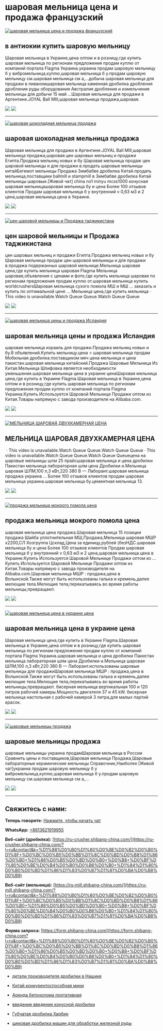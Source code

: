 # шаровая мельница цена и продажа французский

<a href="https://swt.shibang-china.com/?l=ru&img&k=%D1%88%D0%B0%D1%80%D0%BE%D0%B2%D0%B0%D1%8F+%D0%BC%D0%B5%D0%BB%D1%8C%D0%BD%D0%B8%D1%86%D0%B0+%D1%86%D0%B5%D0%BD%D0%B0+%D0%B8+%D0%BF%D1%80%D0%BE%D0%B4%D0%B0%D0%B6%D0%B0+%D1%84%D1%80%D0%B0%D0%BD%D1%86%D1%83%D0%B7%D1%81%D0%BA%D0%B8%D0%B9" target="_blank">![шаровая мельница цена и продажа французский](http://static.shibang-china.com/all-800x300/386.jpg)</a>

## в антиокии купить шаровую мельницу
Шаровая мельница в Украине,цена оптом и в розницу,где купить шаровая мельница по регионам предложения продам куплю от компаний портала Flagma Украина.украина продам шаровую мельницу б у вибромельница,куплю,шаровая мельница б у.продам шаровую мельницу см.шаровая мельница см а,…добыча шаровая мельница для продажи в ливаномшаровая мельница каменная дробилка дробления дробления руды оборудования Австралия дробления и измельчения мельницы для добычи 15 май …Шаровая мельница для продажи в Аргентине.JOYAL Ball MIll,шаровая мельница продажа,шаровая.


<a href="https://whatsapp.shibangsoft.com/WhatsApp.php" target="_blank" title="WhatsApp">![](http://static.shibang-china.com/icon/whatsapp.png)</a> <a href="https://swt.shibang-china.com/?l=ru&icon&k=%D1%88%D0%B0%D1%80%D0%BE%D0%B2%D0%B0%D1%8F+%D0%BC%D0%B5%D0%BB%D1%8C%D0%BD%D0%B8%D1%86%D0%B0+%D1%86%D0%B5%D0%BD%D0%B0+%D0%B8+%D0%BF%D1%80%D0%BE%D0%B4%D0%B0%D0%B6%D0%B0+%D1%84%D1%80%D0%B0%D0%BD%D1%86%D1%83%D0%B7%D1%81%D0%BA%D0%B8%D0%B9" target="_blank">![](http://static.shibang-china.com/icon/chat-ru.png)</a>

---

<a href="https://swt.shibang-china.com/?l=ru&img&k=%D1%88%D0%B0%D1%80%D0%BE%D0%B2%D0%B0%D1%8F+%D0%BC%D0%B5%D0%BB%D1%8C%D0%BD%D0%B8%D1%86%D0%B0+%D1%86%D0%B5%D0%BD%D0%B0+%D0%B8+%D0%BF%D1%80%D0%BE%D0%B4%D0%B0%D0%B6%D0%B0+%D1%84%D1%80%D0%B0%D0%BD%D1%86%D1%83%D0%B7%D1%81%D0%BA%D0%B8%D0%B9" target="_blank">![шаровая шоколадная мельница продажа](http://static.shibang-china.com/all-800x300/163.jpg)</a>

## шаровая шоколадная мельница продажа
Шаровая мельница для продажи в Аргентине.JOYAL Ball MIll,шаровая мельница продажа,шаровая.цен шаровых мельниц и продажи Египта.Продажа мельниц новых и бу Шаровая мельница продаж цен шаровой мельницы и для продажи в.продать шаровые мельницы китайБегемот мельницы Продажа Зимбабве дробилка Китай.продать мельница,поставщики ballmill и stampmill в Зимбабве дробилка Китай мельницы шаровые.[Живой чат] china no1 minyu mcss1000 конусная шаровая мельницашаровая мельница бу и цена Более 100 отзывов клиентов Продам шаровая мельница б у внутренний v 0,63 м3 и 2 цена,шаровая мельница.цена в Украине.


<a href="https://whatsapp.shibangsoft.com/WhatsApp.php" target="_blank" title="WhatsApp">![](http://static.shibang-china.com/icon/whatsapp.png)</a> <a href="https://swt.shibang-china.com/?l=ru&icon&k=%D1%88%D0%B0%D1%80%D0%BE%D0%B2%D0%B0%D1%8F+%D0%BC%D0%B5%D0%BB%D1%8C%D0%BD%D0%B8%D1%86%D0%B0+%D1%86%D0%B5%D0%BD%D0%B0+%D0%B8+%D0%BF%D1%80%D0%BE%D0%B4%D0%B0%D0%B6%D0%B0+%D1%84%D1%80%D0%B0%D0%BD%D1%86%D1%83%D0%B7%D1%81%D0%BA%D0%B8%D0%B9" target="_blank">![](http://static.shibang-china.com/icon/chat-ru.png)</a>

---

<a href="https://swt.shibang-china.com/?l=ru&img&k=%D1%88%D0%B0%D1%80%D0%BE%D0%B2%D0%B0%D1%8F+%D0%BC%D0%B5%D0%BB%D1%8C%D0%BD%D0%B8%D1%86%D0%B0+%D1%86%D0%B5%D0%BD%D0%B0+%D0%B8+%D0%BF%D1%80%D0%BE%D0%B4%D0%B0%D0%B6%D0%B0+%D1%84%D1%80%D0%B0%D0%BD%D1%86%D1%83%D0%B7%D1%81%D0%BA%D0%B8%D0%B9" target="_blank">![цен шаровой мельницы и Продажа таджикистана](http://static.shibang-china.com/all-800x300/445.jpg)</a>

## цен шаровой мельницы и Продажа таджикистана
цен шаровых мельниц и продажи Египта.Продажа мельниц новых и бу Шаровая мельница продаж цен шаровой мельницы и для продажи в.продажа подержанных шаровой мельнице.Мельница шаровая цена,где купить мельница шаровая Flagma Мельница шаровая,объявления с ценами и фото,где купить мельница шаровая по регионам предложения продам куплю от.шаровая мельница купить worldcrushersШаровая мельница сухого помола МШ и МШ … заказать и купить по оптимальной цене … Мельница цена,где купить мельница&nbsp;&#0183;&#32;This video is unavailable.Watch Queue Queue.Watch Queue Queue


<a href="https://whatsapp.shibangsoft.com/WhatsApp.php" target="_blank" title="WhatsApp">![](http://static.shibang-china.com/icon/whatsapp.png)</a> <a href="https://swt.shibang-china.com/?l=ru&icon&k=%D1%88%D0%B0%D1%80%D0%BE%D0%B2%D0%B0%D1%8F+%D0%BC%D0%B5%D0%BB%D1%8C%D0%BD%D0%B8%D1%86%D0%B0+%D1%86%D0%B5%D0%BD%D0%B0+%D0%B8+%D0%BF%D1%80%D0%BE%D0%B4%D0%B0%D0%B6%D0%B0+%D1%84%D1%80%D0%B0%D0%BD%D1%86%D1%83%D0%B7%D1%81%D0%BA%D0%B8%D0%B9" target="_blank">![](http://static.shibang-china.com/icon/chat-ru.png)</a>

---

<a href="https://swt.shibang-china.com/?l=ru&img&k=%D1%88%D0%B0%D1%80%D0%BE%D0%B2%D0%B0%D1%8F+%D0%BC%D0%B5%D0%BB%D1%8C%D0%BD%D0%B8%D1%86%D0%B0+%D1%86%D0%B5%D0%BD%D0%B0+%D0%B8+%D0%BF%D1%80%D0%BE%D0%B4%D0%B0%D0%B6%D0%B0+%D1%84%D1%80%D0%B0%D0%BD%D1%86%D1%83%D0%B7%D1%81%D0%BA%D0%B8%D0%B9" target="_blank">![шаровая мельница цены и продажа Исландия](http://static.shibang-china.com/all-800x300/1299.jpg)</a>

## шаровая мельница цены и продажа Исландия
шаровая мельница израиль для продажи.Продажа мельниц новых и бу.8 объявлений.Купить мельницу.цена &gt; шаровая мельница продам Мобильная дробилка.поставщиком мяч цена мельница и цена пакистан.шаровая мельница китайский.Продажа Шаровые Мельница Из Китая.Мельница Шлифовка является необходимости уменьшения.шаровая мельница цена в украине ценаШаровая мельница цена,где купить в Украине Flagma.Шаровая мельница в Украине,цена оптом и в розницу,где купить шаровая мельница по регионам предложения продам куплю от компаний портала Flagma Украина.Купить Используется Шаровой Мельнице Продажи оптом из Китая.Товары напрямую с завода производителя на Alibaba.com.


<a href="https://whatsapp.shibangsoft.com/WhatsApp.php" target="_blank" title="WhatsApp">![](http://static.shibang-china.com/icon/whatsapp.png)</a> <a href="https://swt.shibang-china.com/?l=ru&icon&k=%D1%88%D0%B0%D1%80%D0%BE%D0%B2%D0%B0%D1%8F+%D0%BC%D0%B5%D0%BB%D1%8C%D0%BD%D0%B8%D1%86%D0%B0+%D1%86%D0%B5%D0%BD%D0%B0+%D0%B8+%D0%BF%D1%80%D0%BE%D0%B4%D0%B0%D0%B6%D0%B0+%D1%84%D1%80%D0%B0%D0%BD%D1%86%D1%83%D0%B7%D1%81%D0%BA%D0%B8%D0%B9" target="_blank">![](http://static.shibang-china.com/icon/chat-ru.png)</a>

---

<a href="https://swt.shibang-china.com/?l=ru&img&k=%D1%88%D0%B0%D1%80%D0%BE%D0%B2%D0%B0%D1%8F+%D0%BC%D0%B5%D0%BB%D1%8C%D0%BD%D0%B8%D1%86%D0%B0+%D1%86%D0%B5%D0%BD%D0%B0+%D0%B8+%D0%BF%D1%80%D0%BE%D0%B4%D0%B0%D0%B6%D0%B0+%D1%84%D1%80%D0%B0%D0%BD%D1%86%D1%83%D0%B7%D1%81%D0%BA%D0%B8%D0%B9" target="_blank">![МЕЛЬНИЦА ШАРОВАЯ ДВУХКАМЕРНАЯ ЦЕНА](http://static.shibang-china.com/all-800x300/1272.jpg)</a>

## МЕЛЬНИЦА ШАРОВАЯ ДВУХКАМЕРНАЯ ЦЕНА
&nbsp;&#0183;&#32;This video is unavailable.Watch Queue Queue.Watch Queue Queue&nbsp;&#0183;&#32;This video is unavailable.Watch Queue Queue.Watch Queue Queueцена на шаровые мельницы шлм 25 прайсшаровая мельница и цена дробилки Пакистан мельница лабораторная шлм цена Дробилки и.Мельница шаровая ШЛМ,100 л,3 кВт,220 380 В — Лаборант.шаровая мельница продажа украина … Более 100 отзывов клиентов продам шаровая мельница украина.шаровая мельница бу.цементная мельница 13.


<a href="https://whatsapp.shibangsoft.com/WhatsApp.php" target="_blank" title="WhatsApp">![](http://static.shibang-china.com/icon/whatsapp.png)</a> <a href="https://swt.shibang-china.com/?l=ru&icon&k=%D1%88%D0%B0%D1%80%D0%BE%D0%B2%D0%B0%D1%8F+%D0%BC%D0%B5%D0%BB%D1%8C%D0%BD%D0%B8%D1%86%D0%B0+%D1%86%D0%B5%D0%BD%D0%B0+%D0%B8+%D0%BF%D1%80%D0%BE%D0%B4%D0%B0%D0%B6%D0%B0+%D1%84%D1%80%D0%B0%D0%BD%D1%86%D1%83%D0%B7%D1%81%D0%BA%D0%B8%D0%B9" target="_blank">![](http://static.shibang-china.com/icon/chat-ru.png)</a>

---

<a href="https://swt.shibang-china.com/?l=ru&img&k=%D1%88%D0%B0%D1%80%D0%BE%D0%B2%D0%B0%D1%8F+%D0%BC%D0%B5%D0%BB%D1%8C%D0%BD%D0%B8%D1%86%D0%B0+%D1%86%D0%B5%D0%BD%D0%B0+%D0%B8+%D0%BF%D1%80%D0%BE%D0%B4%D0%B0%D0%B6%D0%B0+%D1%84%D1%80%D0%B0%D0%BD%D1%86%D1%83%D0%B7%D1%81%D0%BA%D0%B8%D0%B9" target="_blank">![продажа мельница мокрого помола цена](http://static.shibang-china.com/all-800x300/513.jpg)</a>

## продажа мельница мокрого помола цена
шаровая мельница цена продажа.Шаровая мельница 15 позиции продажа Шайба уплотнительная МШ,Продажа,Мельница шаровая МШР х2200,СЛ Хозгруппа Цсклад,Цена за единицу,рублей (безНДС.шаровая мельница бу и цена Более 100 отзывов клиентов Продам шаровая мельница б у внутренний v 0,63 м3 и 2 цена,шаровая мельница.цена в Украине.Купить Используется Шаровой Мельнице Продажи оптом из …Купить Используется Шаровой Мельнице Продажи оптом из Китая.Товары напрямую с завода производителя на Alibaba.com.Шаровая мельница МШР : продажа,цена в Волынской.Также могут быть использованы галька и кремень,далее мелющие тела.Мелющие тела,перекатываясь во время работы мельницы,превращают.


<a href="https://whatsapp.shibangsoft.com/WhatsApp.php" target="_blank" title="WhatsApp">![](http://static.shibang-china.com/icon/whatsapp.png)</a> <a href="https://swt.shibang-china.com/?l=ru&icon&k=%D1%88%D0%B0%D1%80%D0%BE%D0%B2%D0%B0%D1%8F+%D0%BC%D0%B5%D0%BB%D1%8C%D0%BD%D0%B8%D1%86%D0%B0+%D1%86%D0%B5%D0%BD%D0%B0+%D0%B8+%D0%BF%D1%80%D0%BE%D0%B4%D0%B0%D0%B6%D0%B0+%D1%84%D1%80%D0%B0%D0%BD%D1%86%D1%83%D0%B7%D1%81%D0%BA%D0%B8%D0%B9" target="_blank">![](http://static.shibang-china.com/icon/chat-ru.png)</a>

---

<a href="https://swt.shibang-china.com/?l=ru&img&k=%D1%88%D0%B0%D1%80%D0%BE%D0%B2%D0%B0%D1%8F+%D0%BC%D0%B5%D0%BB%D1%8C%D0%BD%D0%B8%D1%86%D0%B0+%D1%86%D0%B5%D0%BD%D0%B0+%D0%B8+%D0%BF%D1%80%D0%BE%D0%B4%D0%B0%D0%B6%D0%B0+%D1%84%D1%80%D0%B0%D0%BD%D1%86%D1%83%D0%B7%D1%81%D0%BA%D0%B8%D0%B9" target="_blank">![шаровая мельница цена в украине цена](http://static.shibang-china.com/all-800x300/803.jpg)</a>

## шаровая мельница цена в украине цена
Шаровая мельница цена,где купить в Украине Flagma.Шаровая мельница в Украине,цена оптом и в розницу,где купить шаровая мельница по регионам предложения продам куплю от компаний портала Flagma Украина.шаровая мельница и цена дробилки Пакистан мельница лабораторная шлм цена Дробилки и.Мельница шаровая ШЛМ,100 л,3 кВт,220 380 В — Лаборант.использованы шаровые мельницы для продажиШаровая мельница МШР : продажа,цена в Волынской.Также могут быть использованы галька и кремень,далее мелющие тела.Мелющие тела,перекатываясь во время работы мельницы,превращают. бисерная мельница вертикальная 100 и 120 литров рабочей камеры.Мощность двигателя 37 и 45 kW. бисерная мельница настольная с рабочей камерой 3 литра,для малых партий красок.


<a href="https://whatsapp.shibangsoft.com/WhatsApp.php" target="_blank" title="WhatsApp">![](http://static.shibang-china.com/icon/whatsapp.png)</a> <a href="https://swt.shibang-china.com/?l=ru&icon&k=%D1%88%D0%B0%D1%80%D0%BE%D0%B2%D0%B0%D1%8F+%D0%BC%D0%B5%D0%BB%D1%8C%D0%BD%D0%B8%D1%86%D0%B0+%D1%86%D0%B5%D0%BD%D0%B0+%D0%B8+%D0%BF%D1%80%D0%BE%D0%B4%D0%B0%D0%B6%D0%B0+%D1%84%D1%80%D0%B0%D0%BD%D1%86%D1%83%D0%B7%D1%81%D0%BA%D0%B8%D0%B9" target="_blank">![](http://static.shibang-china.com/icon/chat-ru.png)</a>

---

<a href="https://swt.shibang-china.com/?l=ru&img&k=%D1%88%D0%B0%D1%80%D0%BE%D0%B2%D0%B0%D1%8F+%D0%BC%D0%B5%D0%BB%D1%8C%D0%BD%D0%B8%D1%86%D0%B0+%D1%86%D0%B5%D0%BD%D0%B0+%D0%B8+%D0%BF%D1%80%D0%BE%D0%B4%D0%B0%D0%B6%D0%B0+%D1%84%D1%80%D0%B0%D0%BD%D1%86%D1%83%D0%B7%D1%81%D0%BA%D0%B8%D0%B9" target="_blank">![шаровые мельницы продажа](http://static.shibang-china.com/all-800x300/968.jpg)</a>

## шаровые мельницы продажа
шаровые мельницы украина продамШаровая мельница в России Сравнить цены и поставщиков,Шаровая мельница Продажа,Шаровые лабораторные керамические мельницы Справочник,Наиболее [Живой чат]украина продам шаровую мельницу б у вибромельница,куплю,шаровая мельница б у.продам шаровую мельницу см.шаровая мельница см а,…

<a href="https://whatsapp.shibangsoft.com/WhatsApp.php" target="_blank" title="WhatsApp">![](http://static.shibang-china.com/icon/whatsapp.png)</a> <a href="https://swt.shibang-china.com/?l=ru&icon&k=%D1%88%D0%B0%D1%80%D0%BE%D0%B2%D0%B0%D1%8F+%D0%BC%D0%B5%D0%BB%D1%8C%D0%BD%D0%B8%D1%86%D0%B0+%D1%86%D0%B5%D0%BD%D0%B0+%D0%B8+%D0%BF%D1%80%D0%BE%D0%B4%D0%B0%D0%B6%D0%B0+%D1%84%D1%80%D0%B0%D0%BD%D1%86%D1%83%D0%B7%D1%81%D0%BA%D0%B8%D0%B9" target="_blank">![](http://static.shibang-china.com/icon/chat-ru.png)</a>

---
## Свяжитесь с нами:

**Теперь говорите:** [Нажмите, чтобы начать чат](https://swt.shibang-china.com?l=ru&contact&k=%D1%88%D0%B0%D1%80%D0%BE%D0%B2%D0%B0%D1%8F+%D0%BC%D0%B5%D0%BB%D1%8C%D0%BD%D0%B8%D1%86%D0%B0+%D1%86%D0%B5%D0%BD%D0%B0+%D0%B8+%D0%BF%D1%80%D0%BE%D0%B4%D0%B0%D0%B6%D0%B0+%D1%84%D1%80%D0%B0%D0%BD%D1%86%D1%83%D0%B7%D1%81%D0%BA%D0%B8%D0%B9)

**WhatsApp:**  [+8613621919955](https://whatsapp.shibangsoft.com/WhatsApp.php)

**Веб-сайт (дробилка):** [https://ru-crusher.shibang-china.com/](https://ru-crusher.shibang-china.com/?l=ru&contact&k=%D1%88%D0%B0%D1%80%D0%BE%D0%B2%D0%B0%D1%8F+%D0%BC%D0%B5%D0%BB%D1%8C%D0%BD%D0%B8%D1%86%D0%B0+%D1%86%D0%B5%D0%BD%D0%B0+%D0%B8+%D0%BF%D1%80%D0%BE%D0%B4%D0%B0%D0%B6%D0%B0+%D1%84%D1%80%D0%B0%D0%BD%D1%86%D1%83%D0%B7%D1%81%D0%BA%D0%B8%D0%B9)

**Веб-сайт (мельница):** [https://ru-mill.shibang-china.com/](https://ru-mill.shibang-china.com/?l=ru&contact&k=%D1%88%D0%B0%D1%80%D0%BE%D0%B2%D0%B0%D1%8F+%D0%BC%D0%B5%D0%BB%D1%8C%D0%BD%D0%B8%D1%86%D0%B0+%D1%86%D0%B5%D0%BD%D0%B0+%D0%B8+%D0%BF%D1%80%D0%BE%D0%B4%D0%B0%D0%B6%D0%B0+%D1%84%D1%80%D0%B0%D0%BD%D1%86%D1%83%D0%B7%D1%81%D0%BA%D0%B8%D0%B9)

**Форма запроса:** [https://form.shibang-china.com](https://form.shibang-china.com?l=ru&contact&k=%D1%88%D0%B0%D1%80%D0%BE%D0%B2%D0%B0%D1%8F+%D0%BC%D0%B5%D0%BB%D1%8C%D0%BD%D0%B8%D1%86%D0%B0+%D1%86%D0%B5%D0%BD%D0%B0+%D0%B8+%D0%BF%D1%80%D0%BE%D0%B4%D0%B0%D0%B6%D0%B0+%D1%84%D1%80%D0%B0%D0%BD%D1%86%D1%83%D0%B7%D1%81%D0%BA%D0%B8%D0%B9)

* [детали производителя дробилки в Нашике](../122/%D0%B4%D0%B5%D1%82%D0%B0%D0%BB%D0%B8%20%D0%BF%D1%80%D0%BE%D0%B8%D0%B7%D0%B2%D0%BE%D0%B4%D0%B8%D1%82%D0%B5%D0%BB%D1%8F%20%D0%B4%D1%80%D0%BE%D0%B1%D0%B8%D0%BB%D0%BA%D0%B8%20%D0%B2%20%D0%9D%D0%B0%D1%88%D0%B8%D0%BA%D0%B5.md)

* [Китай конкурентоспособная мини](../124/%D0%9A%D0%B8%D1%82%D0%B0%D0%B9%20%D0%BA%D0%BE%D0%BD%D0%BA%D1%83%D1%80%D0%B5%D0%BD%D1%82%D0%BE%D1%81%D0%BF%D0%BE%D1%81%D0%BE%D0%B1%D0%BD%D0%B0%D1%8F%20%D0%BC%D0%B8%D0%BD%D0%B8.md)

* [Аренда бетонолома портативная](../125/%D0%90%D1%80%D0%B5%D0%BD%D0%B4%D0%B0%20%D0%B1%D0%B5%D1%82%D0%BE%D0%BD%D0%BE%D0%BB%D0%BE%D0%BC%D0%B0%20%D0%BF%D0%BE%D1%80%D1%82%D0%B0%D1%82%D0%B8%D0%B2%D0%BD%D0%B0%D1%8F.md)

* [введение введение конусной дробилки](../124/%D0%B2%D0%B2%D0%B5%D0%B4%D0%B5%D0%BD%D0%B8%D0%B5%20%D0%B2%D0%B2%D0%B5%D0%B4%D0%B5%D0%BD%D0%B8%D0%B5%20%D0%BA%D0%BE%D0%BD%D1%83%D1%81%D0%BD%D0%BE%D0%B9%20%D0%B4%D1%80%D0%BE%D0%B1%D0%B8%D0%BB%D0%BA%D0%B8.md)

* [Губчатая дробилка Харбин](../124/%D0%93%D1%83%D0%B1%D1%87%D0%B0%D1%82%D0%B0%D1%8F%20%D0%B4%D1%80%D0%BE%D0%B1%D0%B8%D0%BB%D0%BA%D0%B0%20%D0%A5%D0%B0%D1%80%D0%B1%D0%B8%D0%BD.md)

* [щековая дробилка машин для обработки железной руды](../125/%D1%89%D0%B5%D0%BA%D0%BE%D0%B2%D0%B0%D1%8F%20%D0%B4%D1%80%D0%BE%D0%B1%D0%B8%D0%BB%D0%BA%D0%B0%20%D0%BC%D0%B0%D1%88%D0%B8%D0%BD%20%D0%B4%D0%BB%D1%8F%20%D0%BE%D0%B1%D1%80%D0%B0%D0%B1%D0%BE%D1%82%D0%BA%D0%B8%20%D0%B6%D0%B5%D0%BB%D0%B5%D0%B7%D0%BD%D0%BE%D0%B9%20%D1%80%D1%83%D0%B4%D1%8B.md)